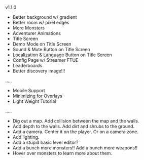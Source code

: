v1.1.0
- Better background w/ gradient
- Better room w/ pixel edges
- More Monsters
- Adventurer Animations
- Title Screen
- Demo Mode on Title Screen
- Sound & Mute Button on Title Screen
- Localization & Language Button on Title Screen
- Config Page w/ Streamer FTUE
- Leaderboards
- Better discovery image!!!

.....

- Mobile Support
- Minimizing for Overlays
- Light Weight Tutorial

.....

- Dig out a map. Add collision between the map and the walls.
- Add depth to the walls. Add dirt and shrubs to the ground.
- Add a camera. Center it on the player. Or on a camera zone.
- Add lighting.
- Add a stupid basic level editor?
- Add a bunch more monsters!! Add a bunch more weapons!!
- Hover over monsters to learn more about them.
